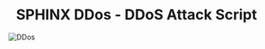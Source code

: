 <h1 align="center">SPHINX DDos - DDoS Attack Script</h1>
<img src="https://github.com/SPHINX110/storm/blob/main/screenshot/stoorm.png" alt="DDos" />
